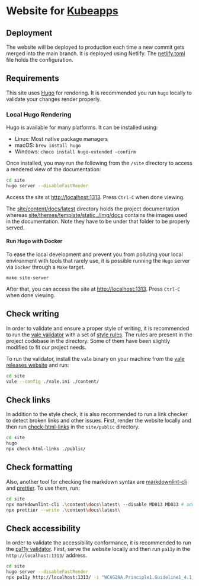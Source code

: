 # Website for [Kubeapps](https://kubeapps.com/)

## Deployment

The website will be deployed to production each time a new commit gets merged into the main branch. It is deployed using Netlify. The [netlify.toml](./netlify.toml) file holds the configuration.

## Requirements

This site uses [Hugo](https://github.com/gohugoio/hugo) for rendering. It is recommended you run `hugo` locally to validate your changes render properly.

### Local Hugo Rendering

Hugo is available for many platforms. It can be installed using:

- Linux: Most native package managers
- macOS: `brew install hugo`
- Windows: `choco install hugo-extended -confirm`

Once installed, you may run the following from the `/site` directory to access a rendered view of the documentation:

```bash
cd site
hugo server --disableFastRender
```

Access the site at [http://localhost:1313](http://localhost:1313). Press `Ctrl-C` when done viewing.

The [site/content/docs/latest](./content/docs/latest) directory holds the project documentation whereas [site/themes/template/static../img/docs](./themes/template/static../img/docs) contains the images used in the documentation. Note they have to be under that folder to be properly served.

#### Run Hugo with Docker

To ease the local development and prevent you from polluting your local environment with tools that rarely use, 
it is possible running the `Hugo` server via `Docker` through a `Make` target.

```
make site-server
```

After that, you can access the site at [http://localhost:1313](http://localhost:1313). Press `Ctrl-C` when done viewing.

## Check writing

In order to validate and ensure a proper style of writing, it is recommended to run the [vale validator](https://vale.sh/docs/vale-cli/installation/) with a set of [style rules](https://github.com/errata-ai/styles). The rules are present in the project codebase in the directory. Some of them have been slightly modified to fit our project needs.

To run the validator, install the `vale` binary on your machine from the [vale releases website](https://github.com/errata-ai/vale/releases) and run:

```bash
cd site
vale --config ./vale.ini ./content/
```

## Check links

In addition to the style check, it is also recommended to run a link checker to detect broken links and other issues.
First, render the website locally and then run [check-html-links](https://www.npmjs.com/package/check-html-links) in the `site/public` directory.

```bash
cd site
hugo
npx check-html-links ./public/
```

## Check formatting

Also, another tool for checking the markdown syntax are [markdownlint-cli](https://github.com/igorshubovych/markdownlint-cli) and [prettier](https://github.com/prettier/prettier). To use them, run:

```bash
cd site
npx markdownlint-cli .\content\docs\latest\ --disable MD013 MD033 # add --fix to also solve the issues
npx prettier --write .\content\docs\latest\
```

## Check accessibility

In order to validate the accessibility conformance, it is recommended to run the [pa11y validator](https://github.com/pa11y/pa11y).
First, serve the website locally and then run `pa11y` in the `http://localhost:1313/` address.

```bash
cd site
hugo server --disableFastRender
npx pa11y http://localhost:1313/ -i "WCAG2AA.Principle1.Guideline1_4.1_4_3.G18.Fail" # ignoring this as colors are set by the corporate template
```
